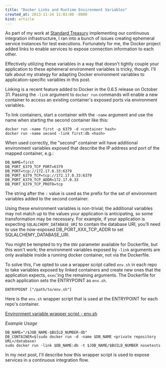 ```yaml
---
title: "Docker Links and Runtime Environment Variables"
created_at: 2013-11-24 11:03:00 -0800
kind: article
---
```


As part of my work at [Standard Treasury](http://standardtreasury.com) implementing our continuous
integration infrastructure, I ran into a bunch of issues creating ephemeral service instances for
test executions. Fortunately for me, the Docker project added links to enable services to expose
connection information to each other.

Effectively utilizing these variables in a way that doesn't tightly couple your application to
these ephemeral environment variables is tricky, though. I'll talk about my strategy for adapting
Docker environment variables to application-specific variables in this post.

Linking is a recent feature added to Docker in the 0.6.5 release on October 31. Passing the `-link`
argument to `docker run` commands will enable a new container to access an existing container's
exposed ports via environment variables.

To link containers, start a container with the `-name` argument and use the name when starting the
second container like this:

    docker run -name first -p 6379 -d <container hash>
    docker run -name second -link first:db <hash>

When used correctly, the "second" container will have additional environment variables exposed that
describe the IP address and port of the mapped container, e.g.:

    DB_NAME=first
    DB_PORT_6379_TCP_PORT=6379
    DB_PORT=tcp://172.17.0.33:6379
    DB_PORT_6379_TCP=tcp://172.17.0.33:6379
    DB_PORT_6379_TCP_ADDR=172.17.0.33
    DB_PORT_6379_TCP_PROTO=tcp

The string after the `:` value is used as the prefix for the set of environment variables added to
the second container.

Using these environment variables is non-trivial; the additional variables may not match up to the
values your application is anticipating, so some transformation may be necessary. For example, if
your application is expecting `SQLALCHEMY_DATABASE_URI` to contain the database URI, you'll need to
use the now-exposed DB_PORT_XXX_TCP_ADDR to set SQLALCHEMY_DATABASE_URI.

You might be tempted to try the `ENV` parameter available for Dockerfile, but this won't work; the
environment variables exposed by `-link` arguments are only available inside a running docker
container, not via the Dockerfile.

To solve this, I've opted to use a wrapper script called `env.sh` in each repo to take variables
exposed by linked containers and create new ones that the application expects, `exec`'ing the
remaining arguments. The Dockerfile for each application sets the ENTRYPOINT as `env.sh`.

    ENTRYPOINT ["/path/to/env.sh"]

Here is the `env.sh` wrapper script that is used at the ENTRYPOINT for each repo's container.

[Environment variable wrapper script - env.sh](https://gist.github.com/mikeclarke/7620336)
<script src="https://gist.github.com/mikeclarke/7620336.js"></script>

*Example Usage*

    DB_NAME="/$JOB_NAME-$BUILD_NUMBER-db"
    DB_CONTAINER=$(sudo docker run -d -name $DB_NAME <private repository URL>/database)
    sudo docker run -link $DB_NAME:db -t $JOB_NAME/$BUILD_NUMBER nosetests

In my next post, I'll describe how this wrapper script is used to expose services in a continuous
integration flow.
